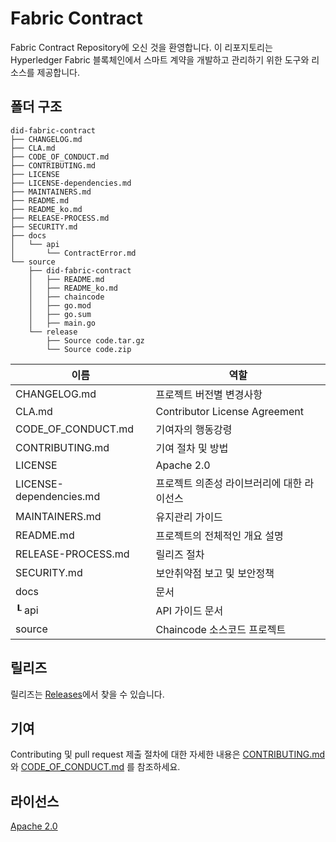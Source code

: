 # Fabric Contract
Fabric Contract Repository에 오신 것을 환영합니다.
이 리포지토리는 Hyperledger Fabric 블록체인에서 스마트 계약을 개발하고 관리하기 위한 도구와 리소스를 제공합니다.

## 폴더 구조
```
did-fabric-contract
├── CHANGELOG.md
├── CLA.md
├── CODE_OF_CONDUCT.md
├── CONTRIBUTING.md
├── LICENSE
├── LICENSE-dependencies.md
├── MAINTAINERS.md
├── README.md
├── README_ko.md
├── RELEASE-PROCESS.md
├── SECURITY.md
├── docs
│   └── api
│       └── ContractError.md 
└── source
    ├── did-fabric-contract
    │   ├── README.md
    │   ├── README_ko.md
    │   ├── chaincode
    │   ├── go.mod
    │   ├── go.sum
    │   ├── main.go
    └── release
        ├── Source code.tar.gz
        └── Source code.zip
```

|  이름                      |              역할                          |
| -------------------------- | ------------------------------------------ |
| CHANGELOG.md               | 프로젝트 버전별 변경사항                   |
| CLA.md                     | Contributor License Agreement              |
| CODE_OF_CONDUCT.md         | 기여자의 행동강령                          |
| CONTRIBUTING.md            | 기여 절차 및 방법                          |
| LICENSE                    | Apache 2.0                                 |
| LICENSE-dependencies.md    | 프로젝트 의존성 라이브러리에 대한 라이선스 |
| MAINTAINERS.md             | 유지관리 가이드                            |
| README.md                  | 프로젝트의 전체적인 개요 설명              |
| RELEASE-PROCESS.md         | 릴리즈 절차                                |
| SECURITY.md                | 보안취약점 보고 및 보안정책                | 
| docs                       |   문서                                     |
| ┖ api                      |  API 가이드 문서                           |
| source                     | Chaincode 소스코드 프로젝트                | 

## 릴리즈
릴리즈는 [Releases](https://github.com/OmniOneID/did-fabric-contract/releases)에서 찾을 수 있습니다.

## 기여
Contributing 및 pull request 제출 절차에 대한 자세한 내용은 [CONTRIBUTING.md](CONTRIBUTING.md)와 [CODE_OF_CONDUCT.md](CODE_OF_CONDUCT.md) 를 참조하세요.

## 라이선스
[Apache 2.0](LICENSE)